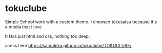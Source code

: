 # tokuclube

Simple School work with a custom theme. I choosed tokusatsu because it's a media that i love

It Has just html and css, nothing too deep.

acess here https://samuloko.github.io/tokuclube/TOKUCLUBE/
